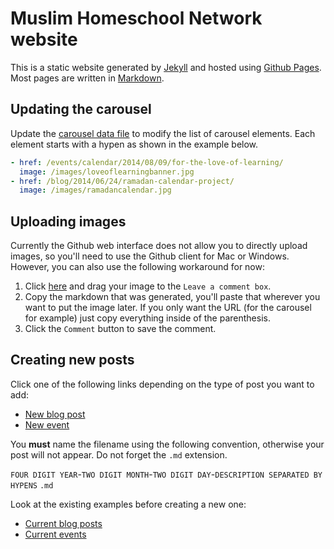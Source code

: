 # Muslim Homeschool Network website

This is a static website generated by [Jekyll](http://jekyllrb.com/) and hosted using [Github Pages](https://pages.github.com/). Most pages are written in [Markdown](https://guides.github.com/features/mastering-markdown/).

## Updating the carousel

Update the [carousel data file](https://github.com/muslimhomeschoolnetwork/muslimhomeschoolnetwork.github.io/blob/master/_data/carousels.yml) to modify the list of carousel elements. Each element starts with a hypen as shown in the example below.

```yaml
- href: /events/calendar/2014/08/09/for-the-love-of-learning/
  image: /images/loveoflearningbanner.jpg
- href: /blog/2014/06/24/ramadan-calendar-project/
  image: /images/ramadancalendar.jpg
```

## Uploading images

Currently the Github web interface does not allow you to directly upload images, so you'll need to use the Github client for Mac or Windows. However, you can also use the following workaround for now:

1. Click [here](https://github.com/muslimhomeschoolnetwork/muslimhomeschoolnetwork.github.io/issues/7) and drag your image to the `Leave a comment box`.
2. Copy the markdown that was generated, you'll paste that wherever you want to put the image later. If you only want the URL (for the carousel for example) just copy everything inside of the parenthesis.
3. Click the `Comment` button to save the comment.

## Creating new posts

Click one of the following links depending on the type of post you want to add:

- [New blog post](https://github.com/muslimhomeschoolnetwork/muslimhomeschoolnetwork.github.io/new/master/blog/_posts)
- [New event](https://github.com/muslimhomeschoolnetwork/muslimhomeschoolnetwork.github.io/new/master/events/calendar/_posts)

You **must** name the filename using the following convention, otherwise your post will not appear. Do not forget the `.md` extension.

`FOUR DIGIT YEAR`-`TWO DIGIT MONTH`-`TWO DIGIT DAY`-`DESCRIPTION SEPARATED BY HYPENS` `.md`

Look at the existing examples before creating a new one:

* [Current blog posts](https://github.com/muslimhomeschoolnetwork/muslimhomeschoolnetwork.github.io/tree/master/blog/_posts)
* [Current events](https://github.com/muslimhomeschoolnetwork/muslimhomeschoolnetwork.github.io/tree/master/events/calendar/_posts)
